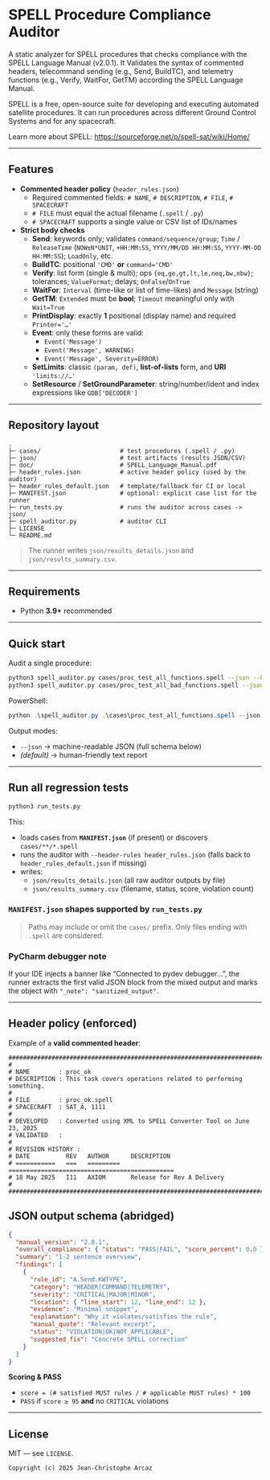 # SPELL Procedure Compliance Auditor

A static analyzer for SPELL procedures that checks compliance with the SPELL Language Manual (v2.0.1).
It Validates the syntax of commented headers, telecommand sending (e.g., Send, BuildTC), and telemetry functions (e.g., Verify, WaitFor, GetTM) according the SPELL Language Manual.

SPELL is a free, open-source suite for developing and executing automated satellite procedures.
It can run procedures across different Ground Control Systems and for any spacecraft.

Learn more about SPELL: https://sourceforge.net/p/spell-sat/wiki/Home/

---

## Features

- **Commented header policy** (`header_rules.json`)
    - Required commented fields: `# NAME`, `# DESCRIPTION`, `# FILE`, `# SPACECRAFT`
    - `# FILE` must equal the actual filename (`.spell` / `.py`)
    - `# SPACECRAFT` supports a single value or CSV list of IDs/names
- **Strict body checks**
    - **Send**: keywords only; validates `command/sequence/group`; `Time` / `ReleaseTime` (`NOW±N*UNIT`, `+HH:MM:SS`, `YYYY/MM/DD HH:MM:SS`, `YYYY-MM-DD HH:MM:SS`); `LoadOnly`, etc.
    - **BuildTC**: positional `'CMD'` **or** `command='CMD'`
    - **Verify**: list form (single & multi); ops `{eq,ge,gt,lt,le,neq,bw,nbw}`; tolerances; `ValueFormat`; delays; `OnFalse`/`OnTrue`
    - **WaitFor**: `Interval` (time-like or list of time-likes) and `Message` (string)
    - **GetTM**: `Extended` must be **bool**; `Timeout` meaningful only with `Wait=True`
    - **PrintDisplay**: exactly **1** positional (display name) and required `Printer='…'`
    - **Event**: only these forms are valid:
        - `Event('Message')`
        - `Event('Message', WARNING)`
        - `Event('Message', Severity=ERROR)`
    - **SetLimits**: classic `(param, def)`, **list-of-lists** form, and **URI** `'limits://…'`
    - **SetResource** / **SetGroundParameter**: string/number/ident and index expressions like `GDB['DECODER']`

---

## Repository layout

```
.
├─ cases/                      # test procedures (.spell / .py)
├─ json/                       # test artifacts (results JSON/CSV)
├─ doc/                        # SPELL_Language_Manual.pdf
├─ header_rules.json           # active header policy (used by the auditor)
├─ header_rules_default.json   # template/fallback for CI or local
├─ MANIFEST.json               # optional: explicit case list for the runner
├─ run_tests.py                # runs the auditor across cases -> json/
├─ spell_auditor.py            # auditor CLI
├─ LICENSE
└─ README.md
```

> The runner writes `json/results_details.json` and `json/results_summary.csv`.

---

## Requirements

- Python **3.9+** recommended

---

## Quick start

Audit a single procedure:

```bash
python3 spell_auditor.py cases/proc_test_all_functions.spell --json --header-rules header_rules.json
python3 spell_auditor.py cases/proc_test_all_bad_functions.spell --json --header-rules header_rules.json
```

PowerShell:

```powershell
python .\spell_auditor.py .\cases\proc_test_all_functions.spell --json --header-rules .\header_rules.json
```

Output modes:
- `--json` → machine-readable JSON (full schema below)
- *(default)* → human-friendly text report

---

## Run all regression tests

```bash
python3 run_tests.py
```

This:
- loads cases from **`MANIFEST.json`** (if present) or discovers `cases/**/*.spell`
- runs the auditor with `--header-rules header_rules.json` (falls back to `header_rules_default.json` if missing)
- writes:
    - `json/results_details.json` (all raw auditor outputs by file)
    - `json/results_summary.csv` (filename, status, score, violation count)

### `MANIFEST.json` shapes supported by `run_tests.py`


> Paths may include or omit the `cases/` prefix. Only files ending with `.spell` are considered.

### PyCharm debugger note
If your IDE injects a banner like “Connected to pydev debugger…”, the runner extracts the first valid JSON block from the mixed output and marks the object with `"_note": "sanitized_output"`.

---

## Header policy (enforced)

Example of a **valid commented header**:

```
################################################################################
#
# NAME        : proc_ok
# DESCRIPTION : This task covers operations related to performing something.
#
# FILE        : proc_ok.spell
# SPACECRAFT  : SAT_A, 1111
#
# DEVELOPED   : Converted using XML to SPELL Converter Tool on June 23, 2025
# VALIDATED   :
#
# REVISION HISTORY :
# DATE          REV   AUTHOR      DESCRIPTION
# ===========   ===   =========   ==============================================
# 18 May 2025   I11   AXIOM       Release for Rev A Delivery
#
################################################################################

```

## JSON output schema (abridged)

```json
{
  "manual_version": "2.0.1",
  "overall_compliance": { "status": "PASS|FAIL", "score_percent": 0.0 },
  "summary": "1-2 sentence overview",
  "findings": [
    {
      "rule_id": "A.Send.KWTYPE",
      "category": "HEADER|COMMAND|TELEMETRY",
      "severity": "CRITICAL|MAJOR|MINOR",
      "location": { "line_start": 12, "line_end": 12 },
      "evidence": "Minimal snippet",
      "explanation": "Why it violates/satisfies the rule",
      "manual_quote": "Relevant excerpt",
      "status": "VIOLATION|OK|NOT_APPLICABLE",
      "suggested_fix": "Concrete SPELL correction"
    }
  ]
}
```

**Scoring & PASS**
- `score = (# satisfied MUST rules / # applicable MUST rules) * 100`
- `PASS` if `score ≥ 95` **and** no `CRITICAL` violations

---

## License

MIT — see `LICENSE`.

```
Copyright (c) 2025 Jean-Christophe Arcaz
```
